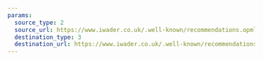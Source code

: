 ```yaml
---
params:
  source_type: 2
  source_url: https://www.iwader.co.uk/.well-known/recommendations.opml
  destination_type: 3
  destination_url: https://www.iwader.co.uk/.well-known/recommendations.opml
---
```

